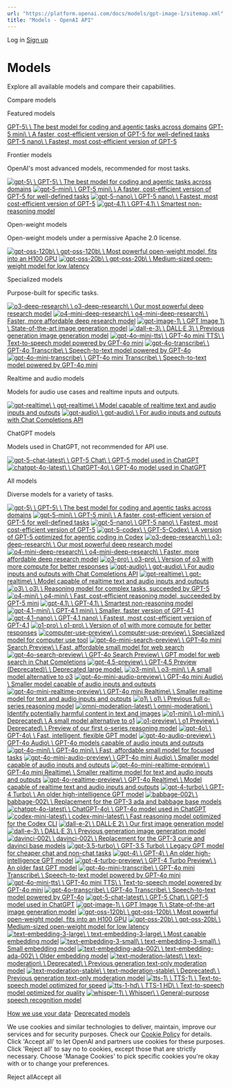```yaml
---
url: "https://platform.openai.com/docs/models/gpt-image-1/sitemap.xml"
title: "Models - OpenAI API"
---
```


Log in [Sign up](https://platform.openai.com/signup)

# Models

Explore all available models and compare their capabilities.

Compare models

Featured models

[GPT-5\\
\\
The best model for coding and agentic tasks across domains](https://platform.openai.com/docs/models/gpt-5) [GPT-5 mini\\
\\
A faster, cost-efficient version of GPT-5 for well-defined tasks](https://platform.openai.com/docs/models/gpt-5-mini) [GPT-5 nano\\
\\
Fastest, most cost-efficient version of GPT-5](https://platform.openai.com/docs/models/gpt-5-nano)

Frontier models

OpenAI's most advanced models, recommended for most tasks.

[![gpt-5](https://cdn.openai.com/API/docs/images/model-page/model-icons/gpt-5.png)\\
\\
GPT-5\\
\\
The best model for coding and agentic tasks across domains](https://platform.openai.com/docs/models/gpt-5) [![gpt-5-mini](https://cdn.openai.com/API/docs/images/model-page/model-icons/gpt-5-mini.png)\\
\\
GPT-5 mini\\
\\
A faster, cost-efficient version of GPT-5 for well-defined tasks](https://platform.openai.com/docs/models/gpt-5-mini) [![gpt-5-nano](https://cdn.openai.com/API/docs/images/model-page/model-icons/gpt-5-nano.png)\\
\\
GPT-5 nano\\
\\
Fastest, most cost-efficient version of GPT-5](https://platform.openai.com/docs/models/gpt-5-nano) [![gpt-4.1](https://cdn.openai.com/API/docs/images/model-page/model-icons/gpt-4.1.png)\\
\\
GPT-4.1\\
\\
Smartest non-reasoning model](https://platform.openai.com/docs/models/gpt-4.1)

Open-weight models

Open-weight models under a permissive Apache 2.0 license.

[![gpt-oss-120b](https://cdn.openai.com/API/docs/images/model-page/model-icons/gpt-oss-120b.png)\\
\\
gpt-oss-120b\\
\\
Most powerful open-weight model, fits into an H100 GPU](https://platform.openai.com/docs/models/gpt-oss-120b) [![gpt-oss-20b](https://cdn.openai.com/API/docs/images/model-page/model-icons/gpt-oss-20b.png)\\
\\
gpt-oss-20b\\
\\
Medium-sized open-weight model for low latency](https://platform.openai.com/docs/models/gpt-oss-20b)

Specialized models

Purpose-built for specific tasks.

[![o3-deep-research](https://cdn.openai.com/API/docs/images/model-page/model-icons/o3-deep-research.png)\\
\\
o3-deep-research\\
\\
Our most powerful deep research model](https://platform.openai.com/docs/models/o3-deep-research) [![o4-mini-deep-research](https://cdn.openai.com/API/docs/images/model-page/model-icons/o4-mini-deep-research.png)\\
\\
o4-mini-deep-research\\
\\
Faster, more affordable deep research model](https://platform.openai.com/docs/models/o4-mini-deep-research) [![gpt-image-1](https://cdn.openai.com/API/docs/images/model-page/model-icons/gpt-image-1.png)\\
\\
GPT Image 1\\
\\
State-of-the-art image generation model](https://platform.openai.com/docs/models/gpt-image-1) [![dall-e-3](https://cdn.openai.com/API/docs/images/model-page/model-icons/dall-e-3.png)\\
\\
DALL·E 3\\
\\
Previous generation image generation model](https://platform.openai.com/docs/models/dall-e-3) [![gpt-4o-mini-tts](https://cdn.openai.com/API/docs/images/model-page/model-icons/gpt-4o-mini-tts.png)\\
\\
GPT-4o mini TTS\\
\\
Text-to-speech model powered by GPT-4o mini](https://platform.openai.com/docs/models/gpt-4o-mini-tts) [![gpt-4o-transcribe](https://cdn.openai.com/API/docs/images/model-page/model-icons/gpt-4o-transcribe.png)\\
\\
GPT-4o Transcribe\\
\\
Speech-to-text model powered by GPT-4o](https://platform.openai.com/docs/models/gpt-4o-transcribe) [![gpt-4o-mini-transcribe](https://cdn.openai.com/API/docs/images/model-page/model-icons/gpt-4o-mini-transcribe.png)\\
\\
GPT-4o mini Transcribe\\
\\
Speech-to-text model powered by GPT-4o mini](https://platform.openai.com/docs/models/gpt-4o-mini-transcribe)

Realtime and audio models

Models for audio use cases and realtime inputs and outputs.

[![gpt-realtime](https://cdn.openai.com/API/docs/images/model-page/model-icons/gpt-realtime.png)\\
\\
gpt-realtime\\
\\
Model capable of realtime text and audio inputs and outputs](https://platform.openai.com/docs/models/gpt-realtime) [![gpt-audio](https://cdn.openai.com/API/docs/images/model-page/model-icons/gpt-audio.png)\\
\\
gpt-audio\\
\\
For audio inputs and outputs with Chat Completions API](https://platform.openai.com/docs/models/gpt-audio)

ChatGPT models

Models used in ChatGPT, not recommended for API use.

[![gpt-5-chat-latest](https://cdn.openai.com/API/docs/images/model-page/model-icons/gpt-5-chat-latest.png)\\
\\
GPT-5 Chat\\
\\
GPT-5 model used in ChatGPT](https://platform.openai.com/docs/models/gpt-5-chat-latest) [![chatgpt-4o-latest](https://cdn.openai.com/API/docs/images/model-page/model-icons/chatgpt-4o-latest.png)\\
\\
ChatGPT-4o\\
\\
GPT-4o model used in ChatGPT](https://platform.openai.com/docs/models/chatgpt-4o-latest)

All models

Diverse models for a variety of tasks.

[![gpt-5](https://cdn.openai.com/API/docs/images/model-page/model-icons/gpt-5.png)\\
\\
GPT-5\\
\\
The best model for coding and agentic tasks across domains](https://platform.openai.com/docs/models/gpt-5) [![gpt-5-mini](https://cdn.openai.com/API/docs/images/model-page/model-icons/gpt-5-mini.png)\\
\\
GPT-5 mini\\
\\
A faster, cost-efficient version of GPT-5 for well-defined tasks](https://platform.openai.com/docs/models/gpt-5-mini) [![gpt-5-nano](https://cdn.openai.com/API/docs/images/model-page/model-icons/gpt-5-nano.png)\\
\\
GPT-5 nano\\
\\
Fastest, most cost-efficient version of GPT-5](https://platform.openai.com/docs/models/gpt-5-nano) [![gpt-5-codex](https://cdn.openai.com/API/docs/images/model-page/model-icons/gpt-5-codex.png)\\
\\
GPT-5-Codex\\
\\
A version of GPT-5 optimized for agentic coding in Codex](https://platform.openai.com/docs/models/gpt-5-codex) [![o3-deep-research](https://cdn.openai.com/API/docs/images/model-page/model-icons/o3-deep-research.png)\\
\\
o3-deep-research\\
\\
Our most powerful deep research model](https://platform.openai.com/docs/models/o3-deep-research) [![o4-mini-deep-research](https://cdn.openai.com/API/docs/images/model-page/model-icons/o4-mini-deep-research.png)\\
\\
o4-mini-deep-research\\
\\
Faster, more affordable deep research model](https://platform.openai.com/docs/models/o4-mini-deep-research) [![o3-pro](https://cdn.openai.com/API/docs/images/model-page/model-icons/o3-pro.png)\\
\\
o3-pro\\
\\
Version of o3 with more compute for better responses](https://platform.openai.com/docs/models/o3-pro) [![gpt-audio](https://cdn.openai.com/API/docs/images/model-page/model-icons/gpt-audio.png)\\
\\
gpt-audio\\
\\
For audio inputs and outputs with Chat Completions API](https://platform.openai.com/docs/models/gpt-audio) [![gpt-realtime](https://cdn.openai.com/API/docs/images/model-page/model-icons/gpt-realtime.png)\\
\\
gpt-realtime\\
\\
Model capable of realtime text and audio inputs and outputs](https://platform.openai.com/docs/models/gpt-realtime) [![o3](https://cdn.openai.com/API/docs/images/model-page/model-icons/o3.png)\\
\\
o3\\
\\
Reasoning model for complex tasks, succeeded by GPT-5](https://platform.openai.com/docs/models/o3) [![o4-mini](https://cdn.openai.com/API/docs/images/model-page/model-icons/o4-mini.png)\\
\\
o4-mini\\
\\
Fast, cost-efficient reasoning model, succeeded by GPT-5 mini](https://platform.openai.com/docs/models/o4-mini) [![gpt-4.1](https://cdn.openai.com/API/docs/images/model-page/model-icons/gpt-4.1.png)\\
\\
GPT-4.1\\
\\
Smartest non-reasoning model](https://platform.openai.com/docs/models/gpt-4.1) [![gpt-4.1-mini](https://cdn.openai.com/API/docs/images/model-page/model-icons/gpt-4.1-mini.png)\\
\\
GPT-4.1 mini\\
\\
Smaller, faster version of GPT-4.1](https://platform.openai.com/docs/models/gpt-4.1-mini) [![gpt-4.1-nano](https://cdn.openai.com/API/docs/images/model-page/model-icons/gpt-4.1-nano.png)\\
\\
GPT-4.1 nano\\
\\
Fastest, most cost-efficient version of GPT-4.1](https://platform.openai.com/docs/models/gpt-4.1-nano) [![o1-pro](https://cdn.openai.com/API/docs/images/model-page/model-icons/o1-pro.png)\\
\\
o1-pro\\
\\
Version of o1 with more compute for better responses](https://platform.openai.com/docs/models/o1-pro) [![computer-use-preview](https://cdn.openai.com/API/docs/images/model-page/model-icons/computer-use-preview.png)\\
\\
computer-use-preview\\
\\
Specialized model for computer use tool](https://platform.openai.com/docs/models/computer-use-preview) [![gpt-4o-mini-search-preview](https://cdn.openai.com/API/docs/images/model-page/model-icons/gpt-4o-mini-search-preview.png)\\
\\
GPT-4o mini Search Preview\\
\\
Fast, affordable small model for web search](https://platform.openai.com/docs/models/gpt-4o-mini-search-preview) [![gpt-4o-search-preview](https://cdn.openai.com/API/docs/images/model-page/model-icons/gpt-4o-search-preview.png)\\
\\
GPT-4o Search Preview\\
\\
GPT model for web search in Chat Completions](https://platform.openai.com/docs/models/gpt-4o-search-preview) [![gpt-4.5-preview](https://cdn.openai.com/API/docs/images/model-page/model-icons/gpt-4.5-preview.png)\\
\\
GPT-4.5 Preview (Deprecated)\\
\\
Deprecated large model.](https://platform.openai.com/docs/models/gpt-4.5-preview) [![o3-mini](https://cdn.openai.com/API/docs/images/model-page/model-icons/o3-mini.png)\\
\\
o3-mini\\
\\
A small model alternative to o3](https://platform.openai.com/docs/models/o3-mini) [![gpt-4o-mini-audio-preview](https://cdn.openai.com/API/docs/images/model-page/model-icons/gpt-4o-mini-audio-preview.png)\\
\\
GPT-4o mini Audio\\
\\
Smaller model capable of audio inputs and outputs](https://platform.openai.com/docs/models/gpt-4o-mini-audio-preview) [![gpt-4o-mini-realtime-preview](https://cdn.openai.com/API/docs/images/model-page/model-icons/gpt-4o-mini-realtime-preview.png)\\
\\
GPT-4o mini Realtime\\
\\
Smaller realtime model for text and audio inputs and outputs](https://platform.openai.com/docs/models/gpt-4o-mini-realtime-preview) [![o1](https://cdn.openai.com/API/docs/images/model-page/model-icons/o1.png)\\
\\
o1\\
\\
Previous full o-series reasoning model](https://platform.openai.com/docs/models/o1) [![omni-moderation-latest](https://cdn.openai.com/API/docs/images/model-page/model-icons/omni-moderation-latest.png)\\
\\
omni-moderation\\
\\
Identify potentially harmful content in text and images](https://platform.openai.com/docs/models/omni-moderation-latest) [![o1-mini](https://cdn.openai.com/API/docs/images/model-page/model-icons/o1-mini.png)\\
\\
o1-mini\\
\\
Deprecated\\
\\
A small model alternative to o1](https://platform.openai.com/docs/models/o1-mini) [![o1-preview](https://cdn.openai.com/API/docs/images/model-page/model-icons/o1-preview.png)\\
\\
o1 Preview\\
\\
Deprecated\\
\\
Preview of our first o-series reasoning model](https://platform.openai.com/docs/models/o1-preview) [![gpt-4o](https://cdn.openai.com/API/docs/images/model-page/model-icons/gpt-4o.png)\\
\\
GPT-4o\\
\\
Fast, intelligent, flexible GPT model](https://platform.openai.com/docs/models/gpt-4o) [![gpt-4o-audio-preview](https://cdn.openai.com/API/docs/images/model-page/model-icons/gpt-4o-audio-preview.png)\\
\\
GPT-4o Audio\\
\\
GPT-4o models capable of audio inputs and outputs](https://platform.openai.com/docs/models/gpt-4o-audio-preview) [![gpt-4o-mini](https://cdn.openai.com/API/docs/images/model-page/model-icons/gpt-4o-mini.png)\\
\\
GPT-4o mini\\
\\
Fast, affordable small model for focused tasks](https://platform.openai.com/docs/models/gpt-4o-mini) [![gpt-4o-mini-audio-preview](https://cdn.openai.com/API/docs/images/model-page/model-icons/gpt-4o-mini-audio-preview.png)\\
\\
GPT-4o mini Audio\\
\\
Smaller model capable of audio inputs and outputs](https://platform.openai.com/docs/models/gpt-4o-mini-audio-preview) [![gpt-4o-mini-realtime-preview](https://cdn.openai.com/API/docs/images/model-page/model-icons/gpt-4o-mini-realtime-preview.png)\\
\\
GPT-4o mini Realtime\\
\\
Smaller realtime model for text and audio inputs and outputs](https://platform.openai.com/docs/models/gpt-4o-mini-realtime-preview) [![gpt-4o-realtime-preview](https://cdn.openai.com/API/docs/images/model-page/model-icons/gpt-4o-realtime-preview.png)\\
\\
GPT-4o Realtime\\
\\
Model capable of realtime text and audio inputs and outputs](https://platform.openai.com/docs/models/gpt-4o-realtime-preview) [![gpt-4-turbo](https://cdn.openai.com/API/docs/images/model-page/model-icons/gpt-4-turbo.png)\\
\\
GPT-4 Turbo\\
\\
An older high-intelligence GPT model](https://platform.openai.com/docs/models/gpt-4-turbo) [![babbage-002](https://cdn.openai.com/API/docs/images/model-page/model-icons/babbage-002.png)\\
\\
babbage-002\\
\\
Replacement for the GPT-3 ada and babbage base models](https://platform.openai.com/docs/models/babbage-002) [![chatgpt-4o-latest](https://cdn.openai.com/API/docs/images/model-page/model-icons/chatgpt-4o-latest.png)\\
\\
ChatGPT-4o\\
\\
GPT-4o model used in ChatGPT](https://platform.openai.com/docs/models/chatgpt-4o-latest) [![codex-mini-latest](https://cdn.openai.com/API/docs/images/model-page/model-icons/codex-mini-latest.png)\\
\\
codex-mini-latest\\
\\
Fast reasoning model optimized for the Codex CLI](https://platform.openai.com/docs/models/codex-mini-latest) [![dall-e-2](https://cdn.openai.com/API/docs/images/model-page/model-icons/dall-e-2.png)\\
\\
DALL·E 2\\
\\
Our first image generation model](https://platform.openai.com/docs/models/dall-e-2) [![dall-e-3](https://cdn.openai.com/API/docs/images/model-page/model-icons/dall-e-3.png)\\
\\
DALL·E 3\\
\\
Previous generation image generation model](https://platform.openai.com/docs/models/dall-e-3) [![davinci-002](https://cdn.openai.com/API/docs/images/model-page/model-icons/davinci-002.png)\\
\\
davinci-002\\
\\
Replacement for the GPT-3 curie and davinci base models](https://platform.openai.com/docs/models/davinci-002) [![gpt-3.5-turbo](https://cdn.openai.com/API/docs/images/model-page/model-icons/gpt-3.5-turbo.png)\\
\\
GPT-3.5 Turbo\\
\\
Legacy GPT model for cheaper chat and non-chat tasks](https://platform.openai.com/docs/models/gpt-3.5-turbo) [![gpt-4](https://cdn.openai.com/API/docs/images/model-page/model-icons/gpt-4.png)\\
\\
GPT-4\\
\\
An older high-intelligence GPT model](https://platform.openai.com/docs/models/gpt-4) [![gpt-4-turbo-preview](https://cdn.openai.com/API/docs/images/model-page/model-icons/gpt-4-turbo-preview.png)\\
\\
GPT-4 Turbo Preview\\
\\
An older fast GPT model](https://platform.openai.com/docs/models/gpt-4-turbo-preview) [![gpt-4o-mini-transcribe](https://cdn.openai.com/API/docs/images/model-page/model-icons/gpt-4o-mini-transcribe.png)\\
\\
GPT-4o mini Transcribe\\
\\
Speech-to-text model powered by GPT-4o mini](https://platform.openai.com/docs/models/gpt-4o-mini-transcribe) [![gpt-4o-mini-tts](https://cdn.openai.com/API/docs/images/model-page/model-icons/gpt-4o-mini-tts.png)\\
\\
GPT-4o mini TTS\\
\\
Text-to-speech model powered by GPT-4o mini](https://platform.openai.com/docs/models/gpt-4o-mini-tts) [![gpt-4o-transcribe](https://cdn.openai.com/API/docs/images/model-page/model-icons/gpt-4o-transcribe.png)\\
\\
GPT-4o Transcribe\\
\\
Speech-to-text model powered by GPT-4o](https://platform.openai.com/docs/models/gpt-4o-transcribe) [![gpt-5-chat-latest](https://cdn.openai.com/API/docs/images/model-page/model-icons/gpt-5-chat-latest.png)\\
\\
GPT-5 Chat\\
\\
GPT-5 model used in ChatGPT](https://platform.openai.com/docs/models/gpt-5-chat-latest) [![gpt-image-1](https://cdn.openai.com/API/docs/images/model-page/model-icons/gpt-image-1.png)\\
\\
GPT Image 1\\
\\
State-of-the-art image generation model](https://platform.openai.com/docs/models/gpt-image-1) [![gpt-oss-120b](https://cdn.openai.com/API/docs/images/model-page/model-icons/gpt-oss-120b.png)\\
\\
gpt-oss-120b\\
\\
Most powerful open-weight model, fits into an H100 GPU](https://platform.openai.com/docs/models/gpt-oss-120b) [![gpt-oss-20b](https://cdn.openai.com/API/docs/images/model-page/model-icons/gpt-oss-20b.png)\\
\\
gpt-oss-20b\\
\\
Medium-sized open-weight model for low latency](https://platform.openai.com/docs/models/gpt-oss-20b) [![text-embedding-3-large](https://cdn.openai.com/API/docs/images/model-page/model-icons/text-embedding-3-large.png)\\
\\
text-embedding-3-large\\
\\
Most capable embedding model](https://platform.openai.com/docs/models/text-embedding-3-large) [![text-embedding-3-small](https://cdn.openai.com/API/docs/images/model-page/model-icons/text-embedding-3-small.png)\\
\\
text-embedding-3-small\\
\\
Small embedding model](https://platform.openai.com/docs/models/text-embedding-3-small) [![text-embedding-ada-002](https://cdn.openai.com/API/docs/images/model-page/model-icons/text-embedding-ada-002.png)\\
\\
text-embedding-ada-002\\
\\
Older embedding model](https://platform.openai.com/docs/models/text-embedding-ada-002) [![text-moderation-latest](https://cdn.openai.com/API/docs/images/model-page/model-icons/text-moderation-latest.png)\\
\\
text-moderation\\
\\
Deprecated\\
\\
Previous generation text-only moderation model](https://platform.openai.com/docs/models/text-moderation-latest) [![text-moderation-stable](https://cdn.openai.com/API/docs/images/model-page/model-icons/text-moderation-stable.png)\\
\\
text-moderation-stable\\
\\
Deprecated\\
\\
Previous generation text-only moderation model](https://platform.openai.com/docs/models/text-moderation-stable) [![tts-1](https://cdn.openai.com/API/docs/images/model-page/model-icons/tts-1.png)\\
\\
TTS-1\\
\\
Text-to-speech model optimized for speed](https://platform.openai.com/docs/models/tts-1) [![tts-1-hd](https://cdn.openai.com/API/docs/images/model-page/model-icons/tts-1-hd.png)\\
\\
TTS-1 HD\\
\\
Text-to-speech model optimized for quality](https://platform.openai.com/docs/models/tts-1-hd) [![whisper-1](https://cdn.openai.com/API/docs/images/model-page/model-icons/whisper-1.png)\\
\\
Whisper\\
\\
General-purpose speech recognition model](https://platform.openai.com/docs/models/whisper-1)

[How we use your data](https://platform.openai.com/docs/guides/your-data)· [Deprecated models](https://platform.openai.com/docs/deprecations)

We use cookies and similar technologies to deliver, maintain, improve our services and for security purposes. Check our [Cookie Policy](https://openai.com/policies/cookie-policy) for details. Click 'Accept all' to let OpenAI and partners use cookies for these purposes. Click 'Reject all' to say no to cookies, except those that are strictly necessary. Choose 'Manage Cookies' to pick specific cookies you're okay with or to change your preferences.

Reject allAccept all